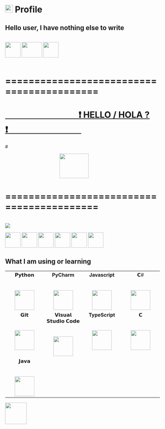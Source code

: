 # <img width="25" height="25" src="https://emojipedia-us.s3.dualstack.us-west-1.amazonaws.com/thumbs/160/emojidex/59/large-red-circle_1f534.png" /> Profile
## **Hello user, I have nothing else to write**
<br> 
<code><img width="50" height="50" src="https://emoji.discord.st/emojis/12f7ae8e-54e9-4e0a-a247-f62ee670e8a5.gif"/></code>
<img width="66" height="50" src="https://pa1.narvii.com/7238/6816864269b6a35b622fbf1e0fd07dc7311565fer1-375-300_hq.gif" />
<code><img width="50" height="50" src="https://emoji.discord.st/emojis/12f7ae8e-54e9-4e0a-a247-f62ee670e8a5.gif"/></code>
<br>
<br>

# ==========================================
# <a href="https://pnrtscr.com/gz5n0s">&nbsp;&nbsp;&nbsp;&nbsp;&nbsp;&nbsp;&nbsp;&nbsp;&nbsp;&nbsp;&nbsp;&nbsp;&nbsp;&nbsp;&nbsp;&nbsp;&nbsp;&nbsp;&nbsp;&nbsp;&nbsp;&nbsp;&nbsp;&nbsp;&nbsp;&nbsp;&nbsp;&nbsp;&nbsp;&nbsp;&nbsp;&nbsp;&nbsp;&nbsp;&nbsp;&nbsp;❗ HELLO / HOLA ? ❗&nbsp;&nbsp;&nbsp;&nbsp;&nbsp;&nbsp;&nbsp;&nbsp;&nbsp;&nbsp;&nbsp;&nbsp;&nbsp;&nbsp;&nbsp;&nbsp;&nbsp;&nbsp;&nbsp;&nbsp;&nbsp;&nbsp;&nbsp;&nbsp;&nbsp;&nbsp;&nbsp;&nbsp;&nbsp;&nbsp;&nbsp;&nbsp;&nbsp;&nbsp;&nbsp;&nbsp;</a>
#<p>&nbsp;&nbsp;&nbsp;&nbsp;&nbsp;&nbsp;&nbsp;&nbsp;&nbsp;&nbsp;&nbsp;&nbsp;&nbsp;&nbsp;&nbsp;&nbsp;&nbsp;&nbsp;&nbsp;&nbsp;&nbsp;&nbsp;&nbsp;&nbsp;&nbsp;&nbsp;&nbsp;&nbsp;&nbsp;&nbsp;&nbsp;&nbsp;&nbsp;&nbsp;&nbsp;&nbsp;&nbsp;&nbsp;&nbsp;&nbsp;&nbsp;&nbsp;&nbsp;&nbsp;&nbsp;<img width="95" height="80" src="https://gifimage.net/wp-content/uploads/2017/08/transparent-anime-gif-13.gif" /></p>
# ==========================================

<br>
<img src="https://cdn2.scratch.mit.edu/get_image/gallery/279661_200x130.png?v=1384064073.0" />

<code><img height="50" src="https://24.media.tumblr.com/df774b7fe6934b7749f6c686b94aced7/tumblr_mndp9xPVWO1r3japgo1_500.gif" /></code>
<code><a href="https://www.python.org/" target="_blank"><img height="50" src="https://www.vectorlogo.zone/logos/python/python-ar21.svg"></a></code>
<code><a href="https://www.linux.org/" target="_blank"><img height="50" src="https://www.vectorlogo.zone/logos/linux/linux-ar21.svg"></a></code>
<code><a href="https://www.javascript.com/" target="_blank"><img height="50" src="https://www.vectorlogo.zone/logos/javascript/javascript-ar21.svg"></a></code>
<code><a href="https://www.djangoproject.com/" target="_blank"><img height="50" src="https://www.vectorlogo.zone/logos/djangoproject/djangoproject-ar21.svg"></a></code>
<code><img height="50" src="https://24.media.tumblr.com/df774b7fe6934b7749f6c686b94aced7/tumblr_mndp9xPVWO1r3japgo1_500.gif" /></code>

  ## What I am using or learning

<table>
  <tbody>
    <tr valign="top">
      <td width="25%" align="center">
        <span>𝗣𝘆𝘁𝗵𝗼𝗻</span><br><br><br>
        <img height="64px" src="https://cdn.svgporn.com/logos/python.svg">
      </td>
      <td width="25%" align="center">
        <span><strong>PyCharm</strong></span><br><br><br>
        <img height="64px" src="https://seeklogo.com/images/P/pycharm-logo-51B1427388-seeklogo.com.png">
      </td>
      <td width="25%" align="center">
        <span><strong>Javascript</strong></span><br><br><br>
        <img height="64px" src="https://cdn.svgporn.com/logos/javascript.svg">
      </td>
      <td width="25%" align="center">
        <span>𝗖#</span><br><br><br>
        <img height="64px" src="https://cdn.svgporn.com/logos/c-sharp.svg">
      </td>
    </tr>
     <tr valign="top">
      <td width="25%" align="center">
        <span>𝗚𝗶𝘁</span><br><br><br>
        <img height="64px" src="https://cdn.svgporn.com/logos/git-icon.svg">
      </td>
      <td width="25%" align="center">
        <span>𝗩𝗶𝘀𝘂𝗮𝗹 𝗦𝘁𝘂𝗱𝗶𝗼 𝗖𝗼𝗱𝗲</span><br><br><br>
        <img height="64px" src="https://cdn.svgporn.com/logos/visual-studio-code.svg">
      </td>
       <td width="25%" align="center">
        <span><strong>TypeScript</strong></span><br><br><br>
        <img height="64px" src="https://cdn.svgporn.com/logos/typescript.svg">
      </td>
       <td width="25%" align="center">
        <span>𝗖</span><br><br><br>
        <img height="64px" src="https://cdn.svgporn.com/logos/c.svg">
      </td>
    </tr>
    <tr valign="top">
      <td width="25%" align="center">
        <span>𝗝𝗮𝘃𝗮</span><br><br><br>
        <img height="64px" src="https://cdn.svgporn.com/logos/java.svg">
      </td>
    </tr>
  </tbody>
</table>

<img height="70" src="https://backgroundcheckall.com/wp-content/uploads/2018/10/anime-gif-no-background.gif" />
<!---
ChronoLux616/ChronoLux616 is a ✨ special ✨ repository because its `README.md` (this file) appears on your GitHub profile.
You can click the Preview link to take a look at your changes.
--->
